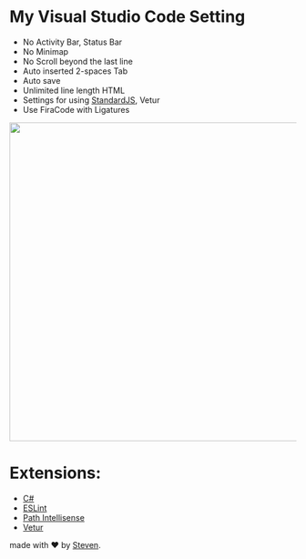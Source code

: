 # My Visual Studio Code Setting
- No Activity Bar, Status Bar
- No Minimap
- No Scroll beyond the last line
- Auto inserted 2-spaces Tab
- Auto save
- Unlimited line length HTML
- Settings for using [StandardJS](https://github.com/standard/standard), Vetur
- Use FiraCode with Ligatures

<p align="center">
<img src="https://ptycpw.bn1302.livefilestore.com/y4mPKme9qWxrpamt6MR8uU7WXpFEFUp8EBTMdrmrmGg0yynMS16ySA-O2_4_1sT74Sx0IkDe8BEaSkro5AZHSht0qai2glWfFXKcJlzVvCm_T98UJt-fH6zAhKt6Mwn3aTzHyVdkQTv_FmsgJiR73KsNV0rJxbc1zOV9E7WskRWydGhN6U8LN0uUM2VB0JCmngNCH5oU6Guh_01dqx2AqAtaw?width=1443&height=700&cropmode=none" width="1154.4" height="560" />
</p>

# Extensions:
- [C#](https://marketplace.visualstudio.com/items?itemName=ms-vscode.csharp)
- [ESLint](https://marketplace.visualstudio.com/items?itemName=dbaeumer.vscode-eslint)
- [Path Intellisense](https://marketplace.visualstudio.com/items?itemName=christian-kohler.path-intellisense)
- [Vetur](https://marketplace.visualstudio.com/items?itemName=octref.vetur)

made with &#x2764; by [Steven](https://github.com/iamstevendao).
